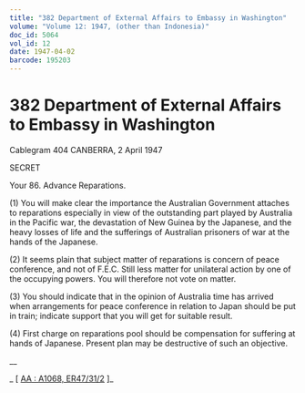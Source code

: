 ```yaml
---
title: "382 Department of External Affairs to Embassy in Washington"
volume: "Volume 12: 1947, (other than Indonesia)"
doc_id: 5064
vol_id: 12
date: 1947-04-02
barcode: 195203
---
```


# 382 Department of External Affairs to Embassy in Washington

Cablegram 404 CANBERRA, 2 April 1947

SECRET

Your 86. Advance Reparations.

(1) You will make clear the importance the Australian Government attaches to reparations especially in view of the outstanding part played by Australia in the Pacific war, the devastation of New Guinea by the Japanese, and the heavy losses of life and the sufferings of Australian prisoners of war at the hands of the Japanese.

(2) It seems plain that subject matter of reparations is concern of peace conference, and not of F.E.C. Still less matter for unilateral action by one of the occupying powers. You will therefore not vote on matter.

(3) You should indicate that in the opinion of Australia time has arrived when arrangements for peace conference in relation to Japan should be put in train; indicate support that you will get for suitable result.

(4) First charge on reparations pool should be compensation for suffering at hands of Japanese. Present plan may be destructive of such an objective.

__

_ [ [AA : A1068, ER47/31/2](http://www.naa.gov.au/cgi-bin/Search?O=I&Number=195203) ]_
